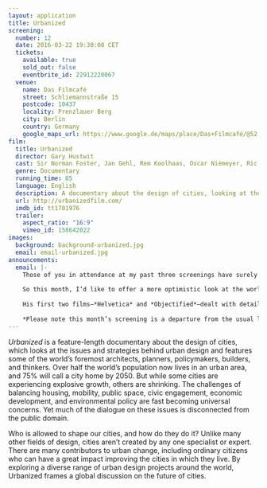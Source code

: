 ```yaml
---
layout: application
title: Urbanized
screening:
  number: 12
  date: 2016-03-22 19:30:00 CET
  tickets:
    available: true
    sold_out: false
    eventbrite_id: 22912220067
  venue:
    name: Das Filmcafé
    street: Schliemannstraße 15
    postcode: 10437
    locality: Prenzlauer Berg
    city: Berlin
    country: Germany
    google_maps_url: https://www.google.de/maps/place/Das+Filmcafé/@52.543592,13.41985,17z/data=!4m6!1m3!3m2!1s0x47a84dff985f5863:0x6730066f8aa942d6!2sDas+Filmcafé!3m1!1s0x47a84dff985f5863:0x6730066f8aa942d6
film:
  title: Urbanized
  director: Gary Hustwit
  cast: Sir Norman Foster, Jan Gehl, Rem Koolhaas, Oscar Niemeyer, Ric Scofidio, Michael Sorkin
  genre: Documentary
  running_time: 85
  language: English
  description: A documentary about the design of cities, looking at the issues and strategies behind urban design featuring some of the world’s foremost architects, planners, policymakers, builders, and thinkers.
  url: http://urbanizedfilm.com/
  imdb_id: tt1701976
  trailer:
    aspect_ratio: "16:9"
    vimeo_id: 158642022
images:
  background: background-urbanized.jpg
  email: email-urbanized.jpg
announcements:
  email: |-
    Those of you in attendance at my past three screenings have surely noticed the sombre and heartbreaking themes persistent in each selection.
    
    So this month, I’d like to offer a more optimistic look at the world through *Urbanized*, the third film in Gary Hustwit’s design triptych.
    
    His first two films—*Helvetica* and *Objectified*—dealt with details: the world’s most ubiquitous typeface and the design of consumer objects.  *Urbanized* focuses on the big picture, examining cities and the forces that shape them.
    
    *Please note this month’s screening is a departure from the usual last Thursday of the month.*
---
```

*Urbanized* is a feature-length documentary about the design of cities, which looks at the issues and strategies behind urban design and features some of the world’s foremost architects, planners, policymakers, builders, and thinkers. Over half the world’s population now lives in an urban area, and 75% will call a city home by 2050. But while some cities are experiencing explosive growth, others are shrinking. The challenges of balancing housing, mobility, public space, civic engagement, economic development, and environmental policy are fast becoming universal concerns. Yet much of the dialogue on these issues is disconnected from the public domain.

Who is allowed to shape our cities, and how do they do it? Unlike many other fields of design, cities aren’t created by any one specialist or expert. There are many contributors to urban change, including ordinary citizens who can have a great impact improving the cities in which they live. By exploring a diverse range of urban design projects around the world, Urbanized frames a global discussion on the future of cities.
